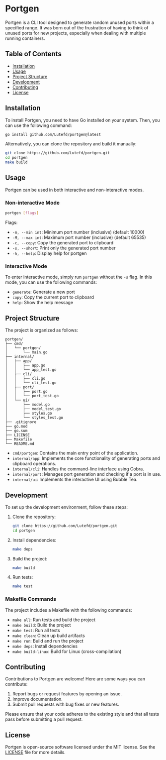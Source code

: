 # Portgen

Portgen is a CLI tool designed to generate random unused ports within a specified range. It was born out of the frustration of having to think of unused ports for new projects, especially when dealing with multiple running containers.

## Table of Contents

- [Installation](#installation)
- [Usage](#usage)
- [Project Structure](#project-structure)
- [Development](#development)
- [Contributing](#contributing)
- [License](#license)

## Installation

To install Portgen, you need to have Go installed on your system. Then, you can use the following command:

```bash
go install github.com/Lutefd/portgen@latest
```

Alternatively, you can clone the repository and build it manually:

```bash
git clone https://github.com/Lutefd/portgen.git
cd portgen
make build
```

## Usage

Portgen can be used in both interactive and non-interactive modes.

### Non-interactive Mode

```bash
portgen [flags]
```

Flags:
- `-m, --min int`: Minimum port number (inclusive) (default 10000)
- `-M, --max int`: Maximum port number (inclusive) (default 65535)
- `-c, --copy`: Copy the generated port to clipboard
- `-s, --short`: Print only the generated port number
- `-h, --help`: Display help for portgen

### Interactive Mode

To enter interactive mode, simply run `portgen` without the `-s` flag. In this mode, you can use the following commands:

- `generate`: Generate a new port
- `copy`: Copy the current port to clipboard
- `help`: Show the help message

## Project Structure

The project is organized as follows:

```
portgen/
├── cmd/
│   └── portgen/
│       └── main.go
├── internal/
│   ├── app/
│   │   ├── app.go
│   │   └── app_test.go
│   ├── cli/
│   │   ├── cli.go
│   │   └── cli_test.go
│   ├── port/
│   │   ├── port.go
│   │   └── port_test.go
│   └── ui/
│       ├── model.go
│       ├── model_test.go
│       ├── styles.go
│       └── styles_test.go
├── .gitignore
├── go.mod
├── go.sum
├── LICENSE
├── Makefile
└── README.md
```

- `cmd/portgen`: Contains the main entry point of the application.
- `internal/app`: Implements the core functionality of generating ports and clipboard operations.
- `internal/cli`: Handles the command-line interface using Cobra.
- `internal/port`: Manages port generation and checking if a port is in use.
- `internal/ui`: Implements the interactive UI using Bubble Tea.

## Development

To set up the development environment, follow these steps:

1. Clone the repository:
   ```bash
   git clone https://github.com/Lutefd/portgen.git
   cd portgen
   ```

2. Install dependencies:
   ```bash
   make deps
   ```

3. Build the project:
   ```bash
   make build
   ```

4. Run tests:
   ```bash
   make test
   ```

### Makefile Commands

The project includes a Makefile with the following commands:

- `make all`: Run tests and build the project
- `make build`: Build the project
- `make test`: Run all tests
- `make clean`: Clean up build artifacts
- `make run`: Build and run the project
- `make deps`: Install dependencies
- `make build-linux`: Build for Linux (cross-compilation)

## Contributing

Contributions to Portgen are welcome! Here are some ways you can contribute:

1. Report bugs or request features by opening an issue.
2. Improve documentation.
3. Submit pull requests with bug fixes or new features.

Please ensure that your code adheres to the existing style and that all tests pass before submitting a pull request.

## License

Portgen is open-source software licensed under the MIT license. See the [LICENSE](LICENSE) file for more details.
